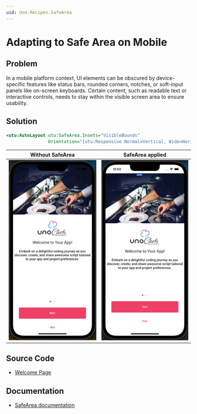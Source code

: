 ```yaml
---
uid: Uno.Recipes.SafeArea
---
```


# Adapting to Safe Area on Mobile

## Problem

In a mobile platform context, UI elements can be obscured by device-specific features like status bars, rounded corners, notches, or soft-input panels like on-screen keyboards. Certain content, such as readable text or interactive controls, needs to stay within the visible screen area to ensure usability.

## Solution

```xml
<utu:AutoLayout utu:SafeArea.Insets="VisibleBounds"
                Orientation="{utu:Responsive Normal=Vertical, Wide=Horizontal}">
```

Without SafeArea|SafeArea applied
-|-
![SafeArea not implemented](../assets/without-safearea.png)|![SafeArea implemented](../assets/with-safearea.png)

## Source Code

- [Welcome Page](https://github.com/unoplatform/uno.chefs/blob/139edc9eab65b322e219efb7572583551c40ad32/Chefs/Views/WelcomePage.xaml#L21)

## Documentation

- [SafeArea documentation](xref:Toolkit.Controls.SafeArea)
